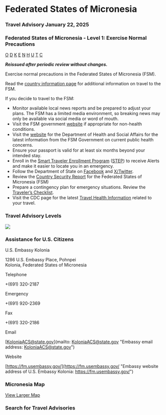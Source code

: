 # Federated States of Micronesia

### Travel Advisory January 22, 2025

### Federated States of Micronesia - Level 1: Exercise Normal Precautions

[O](javascript:void(0); "Tool Tip: Other")
[D](javascript:void(0); "Tool Tip: Wrongful Detention")
[K](javascript:void(0); "Tool Tip: Kidnap and Hostage")
[E](javascript:void(0); "Tool Tip: Event")
[N](javascript:void(0); "Tool Tip: Disaster")
[H](javascript:void(0); "Tool Tip: Health")
[U](javascript:void(0); "Tool Tip: Civil Unrest")
[T](javascript:void(0); "Tool Tip: Terrorism")
[C](javascript:void(0); "Tool Tip: Crimes")

***Reissued after periodic review without changes.***

Exercise normal precautions in the Federated States of Micronesia (FSM).

Read the [country information page](https://travel.state.gov/content/travel/en/international-travel/International-Travel-Country-Information-Pages/FederatedStatesOfMicronesia.html) for additional information on travel to the FSM.

If you decide to travel to the FSM:

* Monitor available local news reports and be prepared to adjust your plans. The FSM has a limited media environment, so breaking news may only be available via social media or word of mouth.
* Visit the FSM government [website](https://gov.fm/) if appropriate for non-health conditions.
* Visit the [website](https://hsa.gov.fm/) for the Department of Health and Social Affairs for the latest information from the FSM Government on current public health concerns.
* Ensure your passport is valid for at least six months beyond your intended stay.
* Enroll in the [Smart Traveler Enrollment Program](https://step.state.gov/step/) ([STEP](https://step.state.gov/step/)) to receive Alerts and make it easier to locate you in an emergency.
* Follow the Department of State on [Facebook](https://www.facebook.com/statedept/) and [X/Twitter](https://x.com/StateDept).
* Review the [Country Security Report](https://www.osac.gov/Content/Report/f4685b02-eea6-46a9-8b0d-1cc0fda2e5cc) for the Federated States of Micronesia (FSM)
* Prepare a contingency plan for emergency situations. Review the [Traveler’s Checklist](https://travel.state.gov/content/passports/en/go/checklist.html).
* Visit the CDC page for the latest [Travel Health Information](https://travel.state.gov/content/travel/en/international-travel/International-Travel-Country-Information-Pages/Micronesia.html#ExternalPopup) related to your travel.

### Travel Advisory Levels

[![](/content/dam/NEWTravelAssets/images/travel-levelv1.svg)](/content/travel/en/international-travel/before-you-go/about-our-new-products.html "Travel Advisory Levels")

### Assistance for U.S. Citizens

U.S. Embassy Kolonia

1286 U.S. Embassy Place, Pohnpei  
Kolonia, Federated States of Micronesia

Telephone

+(691) 320-2187

Emergency

+(691) 920-2369

Fax

+(691) 320-2186

Email

[KoloniaACS@state.gov](mailto: KoloniaACS@state.gov "Embassy email address: KoloniaACS@state.gov")

Website

[https://fm.usembassy.gov/](https://fm.usembassy.gov/ "Embassy website address of U.S. Embassy Kolonia: https://fm.usembassy.gov/")

### Micronesia Map

[View Larger Map](https://travelmaps.state.gov/TSGMap/?extent=149.510016299,2.855539036,165.467833211,11.156624106 "Map of Micronesia")



### Search for Travel Advisories